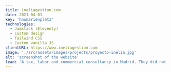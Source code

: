 ```yaml
---
title: ineliagestion.com
date: 2021-04-01
key: 'hnomarienplatz'
technologies:
  - Jamstack (Eleventy)
  - Custom design
  - Tailwind CSS
  - Custom vanilla JS
clientURL: https://www.ineliagestion.com
image: './src/assets/images/projects/proyecto-inelia.jpg'
alt: 'screenshot of the website'
lead: 'A tax, labor and commercial consultancy in Madrid. They did not have a website before. They wanted to be represented as an experienced and professional agency but far from the traditional serious tone. '
---
```

